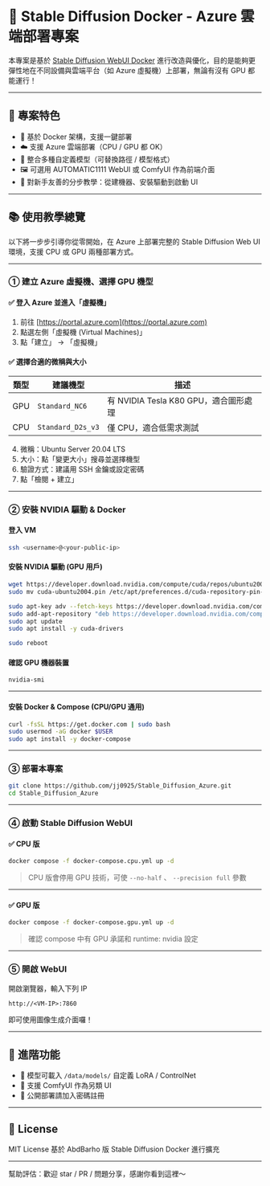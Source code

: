# 🧐 Stable Diffusion Docker - Azure 雲端部署專案

本專案是基於 [Stable Diffusion WebUI Docker](https://github.com/AbdBarho/stable-diffusion-webui-docker) 進行改造與優化，目的是能夠更彈性地在不同設備與雲端平台（如 Azure 虛擬機）上部署，無論有沒有 GPU 都能運行！

---

## 🚀 專案特色

- 🐳 基於 Docker 架構，支援一鍵部署
- ☁️ 支援 Azure 雲端部署（CPU / GPU 都 OK）
- 📆 整合多種自定義模型（可替換路徑 / 模型格式）
- 🖼️ 可選用 AUTOMATIC1111 WebUI 或 ComfyUI 作為前端介面
- 🧱 對新手友善的分步教學：從建機器、安裝驅動到啟動 UI

---

## 📚 使用教學總覽

以下將一步步引導你從零開始，在 Azure 上部署完整的 Stable Diffusion Web UI 環境，支援 CPU 或 GPU 兩種部署方式。

---

### ① 建立 Azure 虛擬機、選擇 GPU 機型

#### ✅ 登入 Azure 並進入「虛擬機」

1. 前往 [https://portal.azure.com](https://portal.azure.com)
2. 點選左側「虛擬機 (Virtual Machines)」
3. 點「建立」 → 「虛擬機」

#### ✅ 選擇合適的微稱與大小

| 類型  | 建議機型              | 描述                            |
| --- | ----------------- | ----------------------------- |
| GPU | `Standard_NC6`    | 有 NVIDIA Tesla K80 GPU，適合圖形處理 |
| CPU | `Standard_D2s_v3` | 僅 CPU，適合低需求測試                 |

4. 微稱：Ubuntu Server 20.04 LTS
5. 大小：點「變更大小」搜尋並選擇機型
6. 驗證方式：建議用 SSH 金鑰或設定密碼
7. 點「檢閱 + 建立」

---

### ② 安裝 NVIDIA 驅動 & Docker

#### 登入 VM

```bash
ssh <username>@<your-public-ip>
```

#### 安裝 NVIDIA 驅動 (GPU 用戶)

```bash
wget https://developer.download.nvidia.com/compute/cuda/repos/ubuntu2004/x86_64/cuda-ubuntu2004.pin
sudo mv cuda-ubuntu2004.pin /etc/apt/preferences.d/cuda-repository-pin-600

sudo apt-key adv --fetch-keys https://developer.download.nvidia.com/compute/cuda/repos/ubuntu2004/x86_64/7fa2af80.pub
sudo add-apt-repository "deb https://developer.download.nvidia.com/compute/cuda/repos/ubuntu2004/x86_64/ /"
sudo apt update
sudo apt install -y cuda-drivers

sudo reboot
```

#### 確認 GPU 機器裝置

```bash
nvidia-smi
```

---

#### 安裝 Docker & Compose (CPU/GPU 通用)

```bash
curl -fsSL https://get.docker.com | sudo bash
sudo usermod -aG docker $USER
sudo apt install -y docker-compose
```

---

### ③ 部署本專案

```bash
git clone https://github.com/jj0925/Stable_Diffusion_Azure.git
cd Stable_Diffusion_Azure
```

---

### ④ 啟動 Stable Diffusion WebUI

#### ✅ CPU 版

```bash
docker compose -f docker-compose.cpu.yml up -d
```

> CPU 版會停用 GPU 技術，可使 `--no-half` 、 `--precision full` 參數

---

#### ✅ GPU 版

```bash
docker compose -f docker-compose.gpu.yml up -d
```

> 確認 compose 中有 GPU 承諾和 runtime: nvidia 設定

---

### ⑤ 開啟 WebUI

開啟瀏覽器，輸入下列 IP

```
http://<VM-IP>:7860
```

即可使用圖像生成介面囉！

---

## 🔹 進階功能

- 🎨 模型可載入 `/data/models/` 自定義 LoRA / ControlNet
- 🔄 支援 ComfyUI 作為另類 UI
- 🔐 公開部署請加入密碼註冊

---

## 📝 License

MIT License 基於 AbdBarho 版 Stable Diffusion Docker 進行擴充

---

幫助評估：歡迎 star / PR / 問題分享，感謝你看到這裡～

